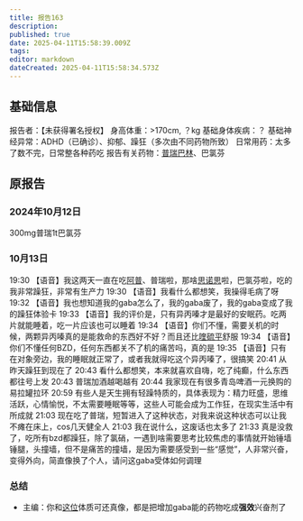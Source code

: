```yaml
---
title: 报告163
description: 
published: true
date: 2025-04-11T15:58:39.009Z
tags: 
editor: markdown
dateCreated: 2025-04-11T15:58:34.573Z
---
```


## 基础信息
报告者：【未获得署名授权】
身高体重：>170cm, ？kg
基础身体疾病：？
基础神经异常：ADHD（已确诊）、抑郁、躁狂（多次由不同药物所致）
日常用药：太多了数不完，日常整各种药吃
报告有关药物：[普瑞巴林](/drug/PR80/)、巴氯芬

## 原报告
### 2024年10月12日
300mg普瑞1t巴氯芬
### 10月13日
19:30 【语音】我这两天一直在吃[阿普](/drug/BZDs)、普瑞啦，那啥[思诺思](/drug/思诺思)啦，巴氯芬啦，吃的我非常躁狂，非常有生产力
19:30 【语音】我看什么都想笑，我操得毛病了呀
19:32 【语音】我也想知道我的gaba怎么了，我的gaba废了，我的gaba变成了我的躁狂体验卡
19:33 【语音】我的评价是，只有异丙嗪才是最好的安眠药。吃两片就能睡着，吃一片应该也可以睡着
19:34 【语音】你们不懂，需要关机的时候，两颗异丙嗪真的是能救命的东西好不好？而且还比[喹硫平](/drug/QTP)舒服
19:34 【语音】你们不懂任何BZD，任何东西都关不了机的痛苦吗，真的是
19:35 【语音】只有在对象旁边，我的睡眠就正常了，或者我就得吃这个异丙嗪了，很搞笑
20:41 从昨天躁狂到现在了
20:43 看什么都想笑，本来就喜欢自嗨，吃了纯癫，什么东西都往号上发
20:43 普瑞加酒越喝越有
20:44 我家现在有很多青岛啤酒一元换购的易拉罐拉环
20:59 有些人是天生拥有轻躁特质的，具体表现为：精力旺盛，思维活跃，心情愉悦，不太需要睡眠等等，这些人可能会成为工作狂，在现实生活中有所成就
21:03 现在吃了普瑞，短暂进入了这种状态，对我来说这种状态可以让我不瘫在床上，cos几天健全人
21:03 我在说什么，这废话也太多了
21:33 真是没救了，吃所有bzd都躁狂，除了氯硝，一遇到啥需要思考比较焦虑的事情就开始锤墙锤腿，头撞墙，但不是痛苦的撞墙，是因为需要感受到一些“感觉”，人非常兴奋，变得外向，简直像换了个人，请问这gaba受体如何调理

### 总结
- 主编：你和[这位](/report/RP092)体质可还真像，都是把增加gaba能的药物吃成**强效**兴奋剂了